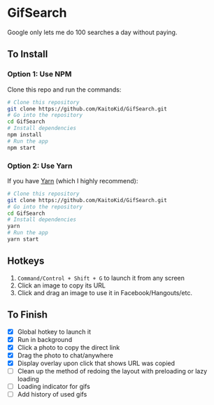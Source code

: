 # GifSearch

Google only lets me do 100 searches a day without paying.

## To Install

### Option 1: Use NPM

Clone this repo and run the commands:

```bash
# Clone this repository
git clone https://github.com/KaitoKid/GifSearch.git
# Go into the repository
cd GifSearch
# Install dependencies
npm install
# Run the app
npm start
```

### Option 2: Use Yarn

If you have [Yarn](https://yarnpkg.com/lang/en/docs/install/) (which I highly recommend):

```bash
# Clone this repository
git clone https://github.com/KaitoKid/GifSearch.git
# Go into the repository
cd GifSearch
# Install dependencies
yarn
# Run the app
yarn start
```

## Hotkeys

1. `Command/Control + Shift + G` to launch it from any screen
2. Click an image to copy its URL
3. Click and drag an image to use it in Facebook/Hangouts/etc.

## To Finish

- [x] Global hotkey to launch it
- [x] Run in background
- [x] Click a photo to copy the direct link
- [x] Drag the photo to chat/anywhere
- [x] Display overlay upon click that shows URL was copied
- [ ] Clean up the method of redoing the layout with preloading or lazy loading
- [ ] Loading indicator for gifs
- [ ] Add history of used gifs
